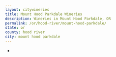 ```yaml
---
layout: citywineries
title: Mount Hood Parkdale Wineries
description: Wineries in Mount Hood Parkdale, OR
permalink: /or/hood-river/mount-hood-parkdale/
state: or
county: hood river
city: mount hood parkdale
---
```

-
